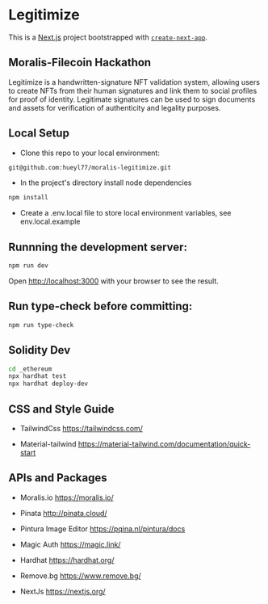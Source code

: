 # Legitimize

This is a [Next.js](https://nextjs.org/) project bootstrapped with [`create-next-app`](https://github.com/vercel/next.js/tree/canary/packages/create-next-app).


## Moralis-Filecoin Hackathon

Legitimize is a handwritten-signature NFT validation system, allowing users to create NFTs from their human signatures and link them to social profiles for proof of identity. Legitimate signatures can be used to sign documents and assets for verification of authenticity and legality purposes.



## Local Setup

- Clone this repo to your local environment:

```bash
git@github.com:hueyl77/moralis-legitimize.git
```

- In the project's directory install node dependencies

```bash
npm install
```

- Create a .env.local file to store local environment variables, see env.local.example

## Runnning the development server:

```bash
npm run dev
```

Open [http://localhost:3000](http://localhost:3000) with your browser to see the result.

## Run type-check before committing:

```bash
npm run type-check
```

## Solidity Dev

```bash
cd _ethereum
npx hardhat test
npx hardhat deploy-dev
```

## CSS and Style Guide

- TailwindCss
https://tailwindcss.com/

- Material-tailwind
https://material-tailwind.com/documentation/quick-start


## APIs and Packages

- Moralis.io
https://moralis.io/

- Pinata
http://pinata.cloud/

- Pintura Image Editor
https://pqina.nl/pintura/docs

- Magic Auth
https://magic.link/

- Hardhat
https://hardhat.org/

- Remove.bg
https://www.remove.bg/

- NextJs
https://nextjs.org/

